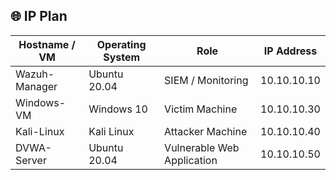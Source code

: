 
## 🌐 IP Plan 

| Hostname / VM | Operating System | Role                        | IP Address   |
|---------------|-----------------|-----------------------------|--------------|
| Wazuh-Manager | Ubuntu 20.04    | SIEM / Monitoring           | 10.10.10.10  |
| Windows-VM    | Windows 10      | Victim Machine              | 10.10.10.30  |
| Kali-Linux    | Kali Linux      | Attacker Machine            | 10.10.10.40  |
| DVWA-Server   | Ubuntu 20.04    | Vulnerable Web Application  | 10.10.10.50  |
